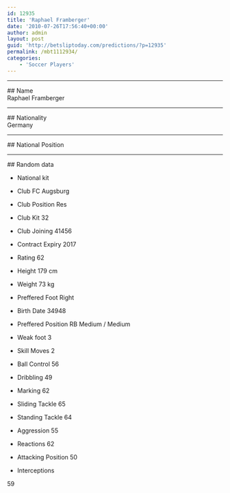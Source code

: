 ```yaml
---
id: 12935
title: 'Raphael Framberger'
date: '2010-07-26T17:56:40+00:00'
author: admin
layout: post
guid: 'http://betsliptoday.com/predictions/?p=12935'
permalink: /mbt1112934/
categories:
    - 'Soccer Players'
---
```


- - - - - -

\## Name  
 Raphael Framberger

- - - - - -

\## Nationality  
 Germany

- - - - - -

\## National Position

- - - - - -

\## Random data

- National kit
- Club
 FC Augsburg

- Club Position
 Res

- Club Kit
 32

- Club Joining
 41456

- Contract Expiry
 2017

- Rating
 62

- Height
 179 cm

- Weight
 73 kg

- Preffered Foot
 Right

- Birth Date
 34948

- Preffered Position
 RB Medium / Medium

- Weak foot
 3

- Skill Moves
 2

- Ball Control
 56

- Dribbling
 49

- Marking
 62

- Sliding Tackle
 65

- Standing Tackle
 64

- Aggression
 55

- Reactions
 62

- Attacking Position
 50

- Interceptions

 59